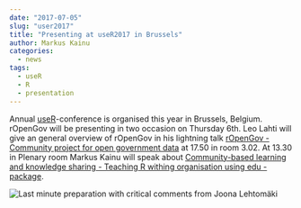 ```yaml
---
date: "2017-07-05"
slug: "user2017"
title: "Presenting at useR2017 in Brussels"
author: Markus Kainu
categories:
  - news
tags:
  - useR
  - R
  - presentation
---
```



Annual [useR](https://user2017.brussels/)-conference is organised this year in Brussels, Belgium. rOpenGov will be presenting in two occasion on Thursday 6th. Leo Lahti will give an general overview of rOpenGov in his lightning talk [rOpenGov - Community project for open government data](https://github.com/rOpenGov/slides/raw/master/20170706-UseR-Bru/2017-useR-rOpenGov.pdf) at 17.50 in room 3.02. At 13.30 in Plenary room Markus Kainu will speak about [Community-based learning and knowledge sharing - Teaching R withing organisation using edu -package](http://software.markuskainu.fi/ropengov/user2017_slides/slides.pdf).


![Last minute preparation with critical comments from Joona Lehtomäki](/images/ropengov_user2017.jpg)


